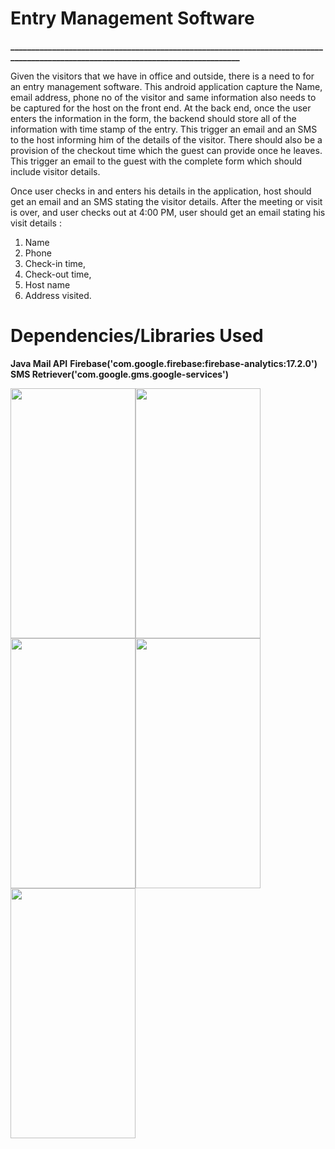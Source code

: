 # Entry Management Software
 
**__________________________________________________________________________________________________________________________________**

Given the visitors that we have in office and outside, there is a need to for an entry management
software.
This android application capture the Name, email address, phone no of the visitor and
same information also needs to be captured for the host on the front end.
At the back end, once the user enters the information in the form, the backend should store all of
the information with time stamp of the entry.
This  trigger an email and an SMS to the host informing him of the details of the visitor.
There should also be a provision of the checkout time which the guest can provide once he
leaves. This  trigger an email to the guest with the complete form which should include visitor details.

Once user checks in and enters his details in the application, host should get an email and
an SMS stating the visitor details.
After the meeting or visit is over, and user checks out at 4:00 PM, user should get an email
stating his visit details :
1. Name
2. Phone
3. Check-in time,
4. Check-out time,
5. Host name
6. Address visited.
# Dependencies/Libraries Used
**Java Mail API**
**Firebase('com.google.firebase:firebase-analytics:17.2.0')**
**SMS Retriever('com.google.gms.google-services')**


<img src ="https://user-images.githubusercontent.com/31797048/69909199-5b80db80-141d-11ea-9f8e-a86702732f76.jpg"
  width="200" height="400"><img src ="https://user-images.githubusercontent.com/31797048/69909103-97b33c80-141b-11ea-83ac-ea9e942c2ffd.jpg"  width="200" height="400"><img src ="https://user-images.githubusercontent.com/31797048/69909098-88cc8a00-141b-11ea-861b-c86cd3b499aa.png"  width="200" height="400"><img src ="https://user-images.githubusercontent.com/31797048/69909164-deedfd00-141c-11ea-99a9-a182d55aa937.jpg"  width="200" height="400"><img src ="https://user-images.githubusercontent.com/31797048/69909186-37bd9580-141d-11ea-8799-206441f567c0.jpg"  width="200" height="400">
